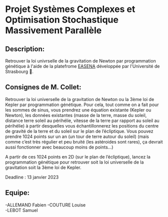 # Projet Systèmes Complexes et Optimisation Stochastique Massivement Parallèle

## Description:

Retrouver la loi univrselle de la gravitation de Newton par programmation génétique à l'aide de la platefrome [EASENA](https://easea.unistra.fr/index.php/EASEA_platform) développée par l'Université de Strasbourg 🥨.

## Consignes de M. Collet:

Retrouver la loi universelle de la gravitation de Newton ou la 3ème loi de Kepler par programmation génétique.
Pour cela, tout comme on a fait pour les sommes de sinus, vous prendrez une équation existante (Kepler ou Newton), les données existantes (masse de la terre, masse du soleil, distance terre soleil au périhélie, vitesse de la terre par rapport au soleil au périhélie) à partir desquelles vous échantillonnerez les positions du centre de gravité de la terre et du soleil sur le plan de l’écliptique. Vous pouvez prendre 1024 points sur un an (un tour de terre autour du soleil) (mais comme c’est très régulier et peu bruité (les astéroides sont rares), ça devrait aussi fonctionner avec beaucoup moins de points...)

A partir de ces 1024 points en 2D (sur le plan de l’écliptique), lancez la programmation génétique pour retrouver soit la loi universelle de la gravitation soit la 3ème loi de Kepler.

Deadline : 13 janvier 2023

## Equipe:  

-ALLEMAND Fabien 
-COUTURE Louise   
-LEBOT Samuel